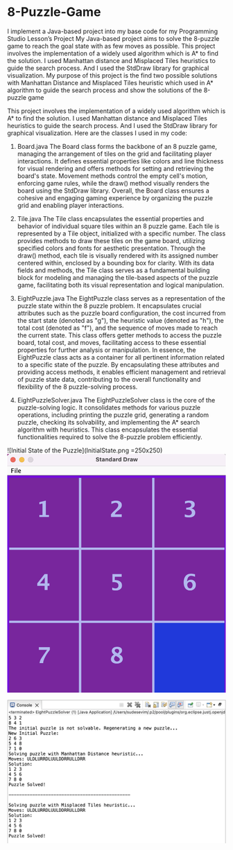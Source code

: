 # 8-Puzzle-Game
 
 I implement a Java-based project into my base code for my Programming Studio Lesson’s Project
My Java-based project aims to solve the 8-puzzle game to reach the goal state with as few moves
as possible. This project involves the implementation of a widely used algorithm which is A* to find
the solution. I used Manhattan distance and Misplaced Tiles heuristics to guide the search process.
And I used the StdDraw library for graphical visualization.
My purpose of this project is the find two possible solutions with Manhattan Distance and
Misplaced Tiles heuristic which used in A* algorithm to guide the search process and show the
solutions of the 8-puzzle game


This project involves the implementation of a widely used algorithm which is A* to find the
solution. I used Manhattan distance and Misplaced Tiles heuristics to guide the search process. And I
used the StdDraw library for graphical visualization. Here are the classes I used in my code:
1. Board.java
   The Board class forms the backbone of an 8 puzzle game, managing the arrangement of tiles on the grid and facilitating player interactions. It defines essential properties like colors and line thickness for visual rendering and offers methods for setting and retrieving the board's state. Movement methods control the empty cell's motion, enforcing game rules, while the draw() method visually renders the board using the StdDraw library. Overall, the Board class ensures a cohesive and engaging gaming experience by organizing the puzzle grid and enabling player interactions.

2. Tile.java
   The Tile class encapsulates the essential properties and behavior of individual square tiles within an 8 puzzle game. Each tile is represented by a Tile object, initialized with a specific number. The class provides methods to draw these tiles on the game board, utilizing specified colors and fonts for aesthetic presentation. Through the draw() method, each tile is visually rendered with its assigned number centered within, enclosed by a bounding box for clarity. With its data fields and methods, the Tile class serves as a fundamental building block for modeling and managing the tile-based aspects of the puzzle game, facilitating both its visual representation and logical manipulation.
   
3. EightPuzzle.java
   The EightPuzzle class serves as a representation of the puzzle state within the 8 puzzle problem. It encapsulates crucial attributes such as the puzzle board configuration, the cost incurred from the start state (denoted as "g"), the heuristic value (denoted as "h"), the total cost (denoted as "f"), and the sequence of moves made to reach the current state. This class offers getter methods to access the puzzle board, total cost, and moves, facilitating access to these essential properties for further analysis or manipulation.
In essence, the EightPuzzle class acts as a container for all pertinent information related to a specific state of the puzzle. By encapsulating these attributes and providing access methods, it enables efficient management and retrieval of puzzle state data, contributing to the overall functionality and flexibility of the 8 puzzle-solving process.

4. EightPuzzleSolver.java
   The EightPuzzleSolver class is the core of the puzzle-solving logic. It consolidates methods for various puzzle operations, including printing the puzzle grid, generating a random puzzle, checking its solvability, and implementing the A* search algorithm with heuristics. This class encapsulates the essential functionalities required to solve the 8-puzzle problem efficiently.

![Initial State of the Puzzle](InitialState.png =250x250)
![Final State of the Puzzle](FinalState.png)

![Solutions](Solutions.png)



